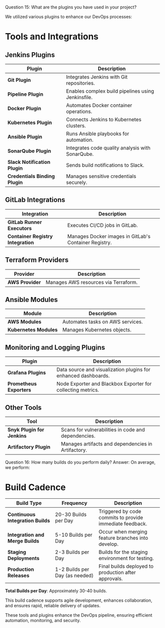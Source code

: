 
Question 15: What are the plugins you have used in your project?

We utilized various plugins to enhance our DevOps processes:

# Tools and Integrations

## Jenkins Plugins

| **Plugin**                     | **Description**                                                |
|---------------------------------|----------------------------------------------------------------|
| **Git Plugin**                  | Integrates Jenkins with Git repositories.                     |
| **Pipeline Plugin**             | Enables complex build pipelines using Jenkinsfile.            |
| **Docker Plugin**               | Automates Docker container operations.                        |
| **Kubernetes Plugin**           | Connects Jenkins to Kubernetes clusters.                      |
| **Ansible Plugin**              | Runs Ansible playbooks for automation.                        |
| **SonarQube Plugin**            | Integrates code quality analysis with SonarQube.               |
| **Slack Notification Plugin**   | Sends build notifications to Slack.                           |
| **Credentials Binding Plugin**  | Manages sensitive credentials securely.                       |

## GitLab Integrations

| **Integration**                 | **Description**                                                |
|---------------------------------|----------------------------------------------------------------|
| **GitLab Runner Executors**     | Executes CI/CD jobs in GitLab.                                |
| **Container Registry Integration** | Manages Docker images in GitLab's Container Registry.        |

## Terraform Providers

| **Provider**                    | **Description**                                                |
|---------------------------------|----------------------------------------------------------------|
| **AWS Provider**                | Manages AWS resources via Terraform.                          |

## Ansible Modules

| **Module**                      | **Description**                                                |
|---------------------------------|----------------------------------------------------------------|
| **AWS Modules**                 | Automates tasks on AWS services.                              |
| **Kubernetes Modules**          | Manages Kubernetes objects.                                  |

## Monitoring and Logging Plugins

| **Plugin**                      | **Description**                                                |
|---------------------------------|----------------------------------------------------------------|
| **Grafana Plugins**             | Data source and visualization plugins for enhanced dashboards.|
| **Prometheus Exporters**        | Node Exporter and Blackbox Exporter for collecting metrics.    |

## Other Tools

| **Tool**                        | **Description**                                                |
|---------------------------------|----------------------------------------------------------------|
| **Snyk Plugin for Jenkins**     | Scans for vulnerabilities in code and dependencies.           |
| **Artifactory Plugin**          | Manages artifacts and dependencies in Artifactory.            |


Question 16: How many builds do you perform daily?
Answer:
On average, we perform:





# Build Cadence

| **Build Type**                  | **Frequency**                     | **Description**                                        |
|----------------------------------|-----------------------------------|--------------------------------------------------------|
| **Continuous Integration Builds**| 20-30 Builds per Day             | Triggered by code commits to provide immediate feedback.|
| **Integration and Merge Builds** | 5-10 Builds per Day              | Occur when merging feature branches into develop.      |
| **Staging Deployments**          | 2-3 Builds per Day               | Builds for the staging environment for testing.        |
| **Production Releases**          | 1-2 Builds per Day (as needed)   | Final builds deployed to production after approvals.   |

**Total Builds per Day**: Approximately 30-40 builds.

This build cadence supports agile development, enhances collaboration, and ensures rapid, reliable delivery of updates.



These tools and plugins enhance the DevOps pipeline, ensuring efficient automation, monitoring, and security.
